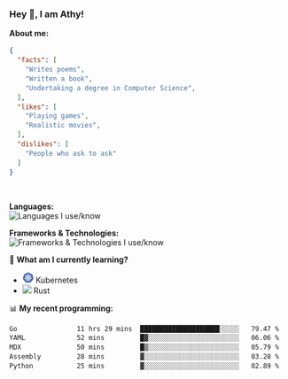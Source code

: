 ### Hey 👋, I am Athy!<br>

**About me:**


```json
{
  "facts": [
    "Writes poems",
    "Written a book",
    "Undertaking a degree in Computer Science",
  ],
  "likes": [
    "Playing games",
    "Realistic movies",
  ],
  "dislikes": [
    "People who ask to ask"
  ]
}
```
<br>


**Languages:**<br>
![Languages I use/know](https://skillicons.dev/icons?i=go,js,py,html,lua,java)

**Frameworks & Technologies:**<br />
![Frameworks & Technologies I use/know](https://skillicons.dev/icons?i=nodejs,nextjs,ts,react,express,docker,kubernetes,mysql,postgresql,mongodb,git,github,tailwind,prisma)

📙 **What am I currently learning?**

- <img height="20" src="https://github.com/devicons/devicon/blob/master/icons/kubernetes/kubernetes-plain.svg" />  Kubernetes
- <img height="20" src="https://cdn.jsdelivr.net/gh/devicons/devicon/icons/rust/rust-plain.svg" /> Rust

📊 **My recent programming:**

<!--START_SECTION:waka-->

```txt
Go               11 hrs 29 mins  ████████████████████░░░░░   79.47 %
YAML             52 mins         █▓░░░░░░░░░░░░░░░░░░░░░░░   06.06 %
MDX              50 mins         █▒░░░░░░░░░░░░░░░░░░░░░░░   05.79 %
Assembly         28 mins         ▓░░░░░░░░░░░░░░░░░░░░░░░░   03.28 %
Python           25 mins         ▓░░░░░░░░░░░░░░░░░░░░░░░░   02.89 %
```

<!--END_SECTION:waka-->
